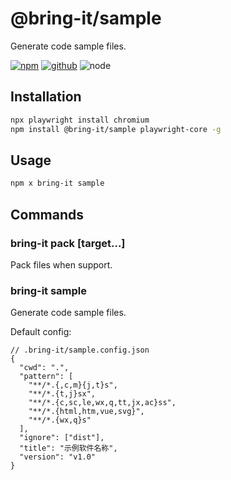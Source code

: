 # @bring-it/sample

Generate code sample files.

[![npm][npm-badge]][npm-url]
[![github][github-badge]][github-url]
![node][node-badge]

[npm-url]: https://www.npmjs.com/package/@bring-it/sample
[npm-badge]: https://img.shields.io/npm/v/@bring-it/sample.svg?style=flat-square&logo=npm
[github-url]: https://github.com/airkro/bring-it/tree/master/packages/sample
[github-badge]: https://img.shields.io/npm/l/@bring-it/sample.svg?style=flat-square&colorB=blue&logo=github
[node-badge]: https://img.shields.io/node/v/@bring-it/sample.svg?style=flat-square&colorB=green&logo=node.js

## Installation

```bash
npx playwright install chromium
npm install @bring-it/sample playwright-core -g
```

## Usage

```bash
npm x bring-it sample
```

## Commands

### bring-it pack [target...]

Pack files when support.

### bring-it sample

Generate code sample files.

Default config:

```jsonc
// .bring-it/sample.config.json
{
  "cwd": ".",
  "pattern": [
    "**/*.{,c,m}{j,t}s",
    "**/*.{t,j}sx",
    "**/*.{c,sc,le,wx,q,tt,jx,ac}ss",
    "**/*.{html,htm,vue,svg}",
    "**/*.{wx,q}s"
  ],
  "ignore": ["dist"],
  "title": "示例软件名称",
  "version": "v1.0"
}
```
